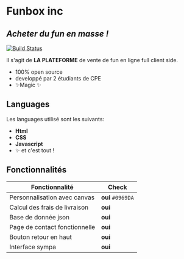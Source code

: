 # Funbox inc
## _Acheter du fun en masse !_



[![Build Status](https://travis-ci.org/joemccann/dillinger.svg?branch=master)](https://travis-ci.org/joemccann/dillinger)

Il s'agit de **LA PLATEFORME** de vente de fun en ligne full client side.

- 100% open source
- developpé par 2 étudiants de CPE
- ✨Magic ✨

## Languages
Les languages utilisé sont les suivants:
- **Html**
- **CSS**
- **Javascript**
- ✨ et c'est tout !
## Fonctionnalités

| Fonctionnalité | Check |
| ------ | ------ |
| Personnalisation avec canvas | **oui** `#0969DA` |
| Calcul des frais de livraison | **oui** |
| Base de donnée json | **oui** |
| Page de contact fonctionnelle | **oui** |
| Bouton retour en haut | **oui** |
| Interface sympa | **oui** |
